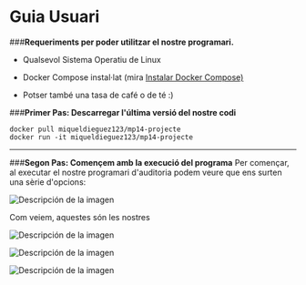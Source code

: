 # Guia Usuari

###**Requeriments per poder utilitzar el nostre programari.**

+ Qualsevol Sistema Operatiu de Linux

+ <p>Docker Compose instal·lat (mira <a href="https://docs.docker.com/engine/install/" title="Title">Instalar Docker Compose)</a></p>

+ Potser també una tasa de café o de té :)

###**Primer Pas: Descarregar l'última versió del nostre codi**

```
docker pull miqueldieguez123/mp14-projecte
docker run -it miqueldieguez123/mp14-projecte
```

-------------------------------------------------------------------------
###**Segon Pas: Començem amb la execució del programa**
Per començar, al executar el nostre programari d'auditoria podem veure que ens surten una sèrie d'opcions:

![Descripción de la imagen](/Imatges/1.jpeg)

Com veiem, aquestes són les nostres

![Descripción de la imagen](/Imatges/2.jpeg)

![Descripción de la imagen](/Imatges/3.png)

![Descripción de la imagen](/Imatges/4.png)

